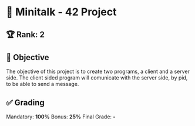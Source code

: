 # 💬 Minitalk - 42 Project

## 🏆 Rank: 2

## 🎯 Objective
The objective of this project is to create two programs, a client and a server side. The client sided program will comunicate with the server side, by pid, to be able to send a message.

## ✅ Grading
Mandatory: **100%**
Bonus: **25%**
Final Grade: **-**
